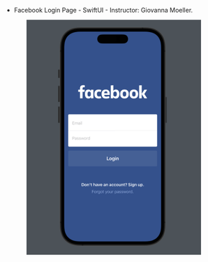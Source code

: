 - Facebook Login Page - SwiftUI - Instructor: Giovanna Moeller.

<div align="center">
    <img src="img/screenshot.png" width="400px"</img> 
</div>

